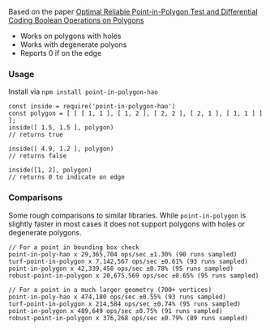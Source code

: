 Based on the paper [Optimal Reliable Point-in-Polygon Test and
Differential Coding Boolean Operations on Polygons](https://www.researchgate.net/publication/328261365_Optimal_Reliable_Point-in-Polygon_Test_and_Differential_Coding_Boolean_Operations_on_Polygons)

- Works on polygons with holes
- Works with degenerate polyons
- Reports 0 if on the edge

### Usage
Install via `npm install point-in-polygon-hao`

````
const inside = require('point-in-polygon-hao')
const polygon = [ [ [ 1, 1 ], [ 1, 2 ], [ 2, 2 ], [ 2, 1 ], [ 1, 1 ] ] ];
inside([ 1.5, 1.5 ], polygon)
// returns true

inside([ 4.9, 1.2 ], polygon)
// returns false

inside([1, 2], polygon)
// returns 0 to indicate on edge
````


### Comparisons
Some rough comparisons to similar libraries. 
While `point-in-polygon` is slightly faster in most cases it does not support polygons with holes or degenerate polygons.

````
// For a point in bounding box check
point-in-poly-hao x 29,365,704 ops/sec ±1.30% (90 runs sampled)
turf-point-in-polygon x 7,142,567 ops/sec ±0.61% (93 runs sampled)
point-in-polygon x 42,339,450 ops/sec ±0.78% (95 runs sampled)
robust-point-in-polygon x 20,675,569 ops/sec ±0.65% (95 runs sampled)
````

````
// For a point in a much larger geometry (700+ vertices)
point-in-poly-hao x 474,180 ops/sec ±0.55% (93 runs sampled)
turf-point-in-polygon x 214,584 ops/sec ±0.74% (95 runs sampled)
point-in-polygon x 489,649 ops/sec ±0.75% (91 runs sampled)
robust-point-in-polygon x 376,268 ops/sec ±0.79% (89 runs sampled)
````
